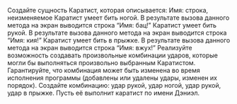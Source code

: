 Создайте сущность Каратист, которая описывается:
Имя: строка, неизменяемое
Каратист умеет бить ногой. В результате вызова данного метода на экран выводится строка “Имя: бац!”
Каратист умеет бить рукой. В результате вызова данного метода на экран выводится строка “Имя: кия!”
Каратист умеет бить в прыжке. В результате вызова данного метода на экран выводится строка “Имя: вжух!”
Реализуйте возможность создавать произвольные комбинации ударов, которые могли бы выполняться произвольно выбранным Каратистом. Гарантируйте, что комбинация может быть изменена во время исполнения программы (добавлены или удалены удары, изменен их порядок).
Создайте комбинацию: удар рукой, удар ногой, удар рукой, удар в прыжке. Пусть её выполнит каратист по имени Дэниэл.
